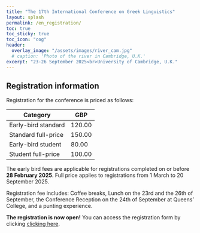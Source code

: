 ```yaml
---
title: "The 17th International Conference on Greek Linguistics"
layout: splash
permalink: /en_registration/
toc: true
toc_sticky: true
toc_icon: "cog"
header:
  overlay_image: "/assets/images/river_cam.jpg"
  # caption: 'Photo of the river in Cambridge, U.K.'
excerpt: "23-26 September 2025<br>University of Cambridge, U.K."
---
```


## Registration information

Registration for the conference is priced as follows:

| Category | GBP |
| --- | --- |
| Early-bird standard | 120.00 |
| Standard full-price | 150.00 |
| Early-bird student | 80.00 |
| Student full-price | 100.00 |

The early bird fees are applicable for registrations completed on or before **28 February 2025**. Full price applies to registrations from 1 March to 20 September 2025.

Registration fee includes: Coffee breaks, Lunch on the 23rd and the 26th of September, the Conference Reception on the 24th of September at Queens’ College, and a punting experience.

**The registration is now open!**
You can access the registration form by clicking [clicking here](https://onlinesales.admin.cam.ac.uk/conferences-and-events/modern-medieval-languages/greek-linguistics/the-17th-international-conference-on-greek-linguistics-september-2025).
